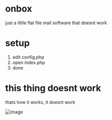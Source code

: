 # onbox
just a little flat file mail software that doesnt work

# setup
1. edit config.php
2. open index.php
3. done

# this thing doesnt work
thats how it works, it doesnt work

![image](https://pbs.twimg.com/media/E6hakWbX0AEZmJr.png)
